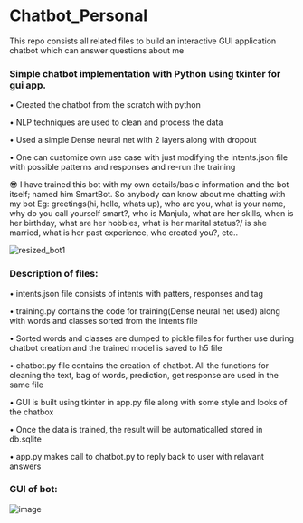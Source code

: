 # Chatbot_Personal
This repo consists all related files to build an interactive GUI application chatbot which can answer questions about me

### Simple chatbot implementation with Python using tkinter for gui app.

•	Created the chatbot from the scratch with python 

•	NLP techniques are used to clean and process the data 

•	Used a simple Dense neural net with 2 layers along with dropout

•	One can customize own use case with just modifying the intents.json file with possible patterns and responses and re-run the training

😎 I have trained this bot with my own details/basic information and the bot itself; named him SmartBot. So anybody can know about me chatting with my bot
Eg: greetings(hi, hello, whats up), who are you, what is your name, why do you call yourself smart?, who is Manjula, what are her skills, when is her birthday, what are her hobbies, what is her marital status?/ is she married, what is her past experience, who created you?, etc.. 

![resized_bot1](https://user-images.githubusercontent.com/111883941/198621847-302bd5ca-f102-4cc1-9f83-ac09943150c7.png)
### Description of files: 

•	intents.json file consists of intents with patters, responses and tag

•	training.py contains the code for training(Dense neural net used) along with words and classes sorted from the intents file

•	Sorted words and classes are dumped to pickle files for further use during chatbot creation and the trained model is saved to h5 file

•	chatbot.py file contains the creation of chatbot. All the functions for cleaning the text, bag of words, prediction, get response are used in the same file

•	GUI is built using tkinter in app.py file along with some style and looks of the chatbox 

•	Once the data is trained, the result will be automaticalled stored in db.sqlite

•	app.py makes call to chatbot.py to reply back to user with relavant answers

### GUI of bot: 
![image](https://user-images.githubusercontent.com/111883941/198577838-9c23e14d-99ee-48e7-abc6-519cbfc154bd.png)

